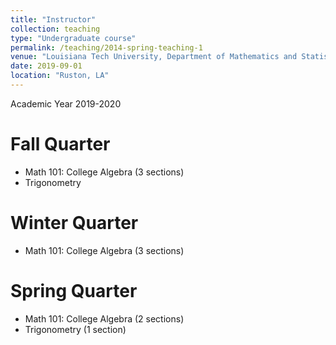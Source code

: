 ```yaml
---
title: "Instructor"
collection: teaching
type: "Undergraduate course"
permalink: /teaching/2014-spring-teaching-1
venue: "Louisiana Tech University, Department of Mathematics and Statisitics"
date: 2019-09-01
location: "Ruston, LA"
---
```


Academic Year 2019-2020

Fall Quarter 
======
* Math 101: College Algebra (3 sections)
* Trigonometry 

Winter Quarter 
======
* Math 101: College Algebra (3 sections)

Spring Quarter 
======
* Math 101: College Algebra (2 sections)
* Trigonometry (1 section)